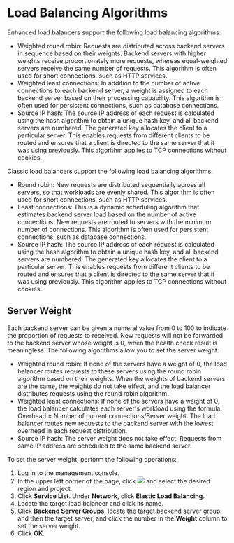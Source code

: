# Load Balancing Algorithms<a name="EN-US_TOPIC_0166390464"></a>

Enhanced load balancers support the following load balancing algorithms:

-   Weighted round robin: Requests are distributed across backend servers in sequence based on their weights. Backend servers with higher weights receive proportionately more requests, whereas equal-weighted servers receive the same number of requests. This algorithm is often used for short connections, such as HTTP services.
-   Weighted least connections: In addition to the number of active connections to each backend server, a weight is assigned to each backend server based on their processing capability. This algorithm is often used for persistent connections, such as database connections.
-   Source IP hash: The source IP address of each request is calculated using the hash algorithm to obtain a unique hash key, and all backend servers are numbered. The generated key allocates the client to a particular server. This enables requests from different clients to be routed and ensures that a client is directed to the same server that it was using previously. This algorithm applies to TCP connections without cookies.

Classic load balancers support the following load balancing algorithms:

-   Round robin: New requests are distributed sequentially across all servers, so that workloads are evenly shared. This algorithm is often used for short connections, such as HTTP services.
-   Least connections: This is a dynamic scheduling algorithm that estimates backend server load based on the number of active connections. New requests are routed to servers with the minimum number of connections. This algorithm is often used for persistent connections, such as database connections.
-   Source IP hash: The source IP address of each request is calculated using the hash algorithm to obtain a unique hash key, and all backend servers are numbered. The generated key allocates the client to a particular server. This enables requests from different clients to be routed and ensures that a client is directed to the same server that it was using previously. This algorithm applies to TCP connections without cookies.

## Server Weight<a name="section8226427131317"></a>

Each backend server can be given a numeral value from 0 to 100 to indicate the proportion of requests to received. New requests will not be forwarded to the backend server whose weight is 0, when the health check result is meaningless. The following algorithms allow you to set the server weight:

-   Weighted round robin: If none of the servers have a weight of 0, the load balancer routes requests to these servers using the round robin algorithm based on their weights. When the weights of backend servers are the same, the weights do not take effect, and the load balancer distributes requests using the round robin algorithm.
-   Weighted least connections: If none of the servers have a weight of 0, the load balancer calculates each server's workload using the formula: Overhead = Number of current connections/Server weight. The load balancer routes new requests to the backend server with the lowest overhead in each request distribution.
-   Source IP hash: The server weight does not take effect. Requests from same IP address are scheduled to the same backend server.

To set the server weight, perform the following operations:

1.  Log in to the management console.
2.  In the upper left corner of the page, click  ![](figures/icon-region.jpg)  and select the desired region and project.
3.  Click  **Service List**. Under  **Network**, click  **Elastic Load Balancing**.
4.  Locate the target load balancer and click its name.
5.  Click  **Backend Server Groups**, locate the target backend server group and then the target server, and click the number in the  **Weight**  column to set the server weight.
6.  Click  **OK**.

